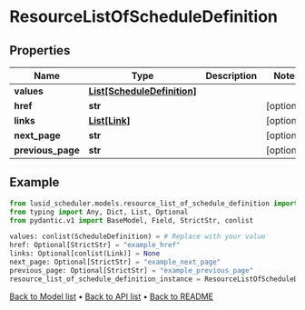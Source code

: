 # ResourceListOfScheduleDefinition

## Properties
Name | Type | Description | Notes
------------ | ------------- | ------------- | -------------
**values** | [**List[ScheduleDefinition]**](ScheduleDefinition.md) |  | 
**href** | **str** |  | [optional] 
**links** | [**List[Link]**](Link.md) |  | [optional] 
**next_page** | **str** |  | [optional] 
**previous_page** | **str** |  | [optional] 
## Example

```python
from lusid_scheduler.models.resource_list_of_schedule_definition import ResourceListOfScheduleDefinition
from typing import Any, Dict, List, Optional
from pydantic.v1 import BaseModel, Field, StrictStr, conlist

values: conlist(ScheduleDefinition) = # Replace with your value
href: Optional[StrictStr] = "example_href"
links: Optional[conlist(Link)] = None
next_page: Optional[StrictStr] = "example_next_page"
previous_page: Optional[StrictStr] = "example_previous_page"
resource_list_of_schedule_definition_instance = ResourceListOfScheduleDefinition(values=values, href=href, links=links, next_page=next_page, previous_page=previous_page)

```

[Back to Model list](../README.md#documentation-for-models) &#8226; [Back to API list](../README.md#documentation-for-api-endpoints) &#8226; [Back to README](../README.md)

